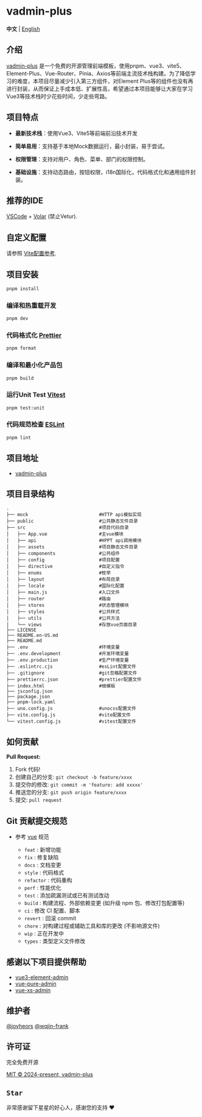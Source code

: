 # vadmin-plus

**中文** | [English](./README.en-US.md)

## 介绍

[vadmin-plus](https://github.com/joyheros/vadmin-plus) 是一个免费的开源管理前端模板，使用pnpm、vue3、vite5、Element-Plus、Vue-Router、Pinia、Axios等前端主流技术栈构建。为了降低学习的难度，本项目尽量减少引入第三方组件，对Element Plus等的组件也没有再进行封装，从而保证上手成本低、扩展性高，希望通过本项目能够让大家在学习Vue3等技术栈时少花些时间，少走些弯路。

## 项目特点

- **最新技术栈**：使用Vue3、Vite5等前端前沿技术开发

- **简单易用**：支持基于本地Mock数据运行，最小封装，易于尝试。

- **权限管理**：支持对用户、角色、菜单、部门的权限控制。

- **基础设施**：支持动态路由，按钮权限，i18n国际化，代码格式化和通用组件封装。

## 推荐的IDE

[VSCode](https://code.visualstudio.com/) + [Volar](https://marketplace.visualstudio.com/items?itemName=Vue.volar) (禁止Vetur).

## 自定义配置

请参照 [Vite配置参考](https://vitejs.dev/config/).

## 项目安装

```sh
pnpm install
```

### 编译和热重载开发

```sh
pnpm dev
```

### 代码格式化 [Prettier](https://prettier.io/)

```sh
pnpm format
```

### 编译和最小化产品包

```sh
pnpm build
```

### 运行Unit Test [Vitest](https://vitest.dev/)

```sh
pnpm test:unit
```

### 代码规范检查 [ESLint](https://eslint.org/)

```sh
pnpm lint
```

## 项目地址

- [vadmin-plus](https://github.com/joyheros/vadmin-plus)

## 项目目录结构

```base
.
├── mock                          #HTTP api模拟实现
├── public                        #公共静态文件目录
├── src                           #项目代码目录
│   ├── App.vue                   #主vue模块
│   ├── api                       #HPPT api调用模块
│   ├── assets                    #项目静态文件目录
│   ├── components                #公共组件
│   ├── config                    #项目配置
│   ├── directive                 #自定义指令
│   ├── enums                     #枚举
│   ├── layout                    #布局目录
│   ├── locale                    #国际化配置
│   ├── main.js                   #入口文件
│   ├── router                    #路由
│   ├── stores                    #状态管理模块
│   ├── styles                    #公共样式
│   ├── utils                     #公共方法
│   └── views                     #存放vue页面目录
├── LICENSE
├── README.en-US.md
├── README.md
├── .env                          #环境变量
├── .env.development              #开发环境变量
├── .env.production               #生产环境变量
├── .eslintrc.cjs                 #esLint配置文件
├── .gitignore                    #git忽略配置文件
├── prettierrc.json               #prettier配置文件
├── index.html                    #根模板
├── jsconfig.json
├── package.json
├── pnpm-lock.yaml
├── uno.config.js                 #unocss配置文件
├── vite.config.js                #vite配置文件
└── vitest.config.js              #vitest配置文件
```

## 如何贡献

**Pull Request:**

1. Fork 代码!
2. 创建自己的分支: `git checkout -b feature/xxxx`
3. 提交你的修改: `git commit -m 'feature: add xxxxx'`
4. 推送您的分支: `git push origin feature/xxxx`
5. 提交: `pull request`

## Git 贡献提交规范

- 参考 [vue](https://github.com/vuejs/vue/blob/dev/.github/COMMIT_CONVENTION.md) 规范

  - `feat` : 新增功能
  - `fix` : 修复缺陷
  - `docs` : 文档变更
  - `style` : 代码格式
  - `refactor` : 代码重构
  - `perf` : 性能优化
  - `test` : 添加疏漏测试或已有测试改动
  - `build` : 构建流程、外部依赖变更 (如升级 npm 包、修改打包配置等)
  - `ci` : 修改 CI 配置、脚本
  - `revert` : 回滚 commit
  - `chore` : 对构建过程或辅助工具和库的更改 (不影响源文件)
  - `wip` : 正在开发中
  - `types` : 类型定义文件修改

## 感谢以下项目提供帮助

- [vue3-element-admin](https://github.com/youlaitech/vue3-element-admin)
- [vue-pure-admin](https://github.com/xiaoxian521/vue-pure-admin)
- [vue-xs-admin](https://github.com/jsxiaosi/vue-xs-admin)

## 维护者

[@joyheors](https://github.com/joyheros) 
[@wqjin-frank](https://github.com/wqjin-frank)

## 许可证

完全免费开源

[MIT © 2024-present, vadmin-plus](./LICENSE)

## `Star`

非常感谢留下星星的好心人，感谢您的支持 :heart:
